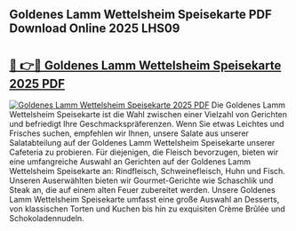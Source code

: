 ## Goldenes Lamm Wettelsheim Speisekarte PDF Download Online 2025 LHS09

# <h2><a href="http://gcbchok.nevu.top/?p=Goldenes+Lamm+Wettelsheim+Speisekarte">🔗 👉🔴 Goldenes Lamm Wettelsheim Speisekarte 2025 PDF</a></h2>

[![Goldenes Lamm Wettelsheim Speisekarte 2025 PDF](https://i.imgur.com/dBaPXMq.png)](http://gcbchok.nevu.top/?p=Goldenes+Lamm+Wettelsheim+Speisekarte)
Die Goldenes Lamm Wettelsheim Speisekarte ist die Wahl zwischen einer Vielzahl von Gerichten und befriedigt Ihre Geschmackspräferenzen. Wenn Sie etwas Leichtes und Frisches suchen, empfehlen wir Ihnen, unsere Salate aus unserer Salatabteilung auf der Goldenes Lamm Wettelsheim Speisekarte unserer Cafeteria zu probieren. Für diejenigen, die Fleisch bevorzugen, bieten wir eine umfangreiche Auswahl an Gerichten auf der Goldenes Lamm Wettelsheim Speisekarte an: Rindfleisch, Schweinefleisch, Huhn und Fisch. Unseren Auserwählten bieten wir Gourmet-Gerichte wie Schaschlik und Steak an, die auf einem alten Feuer zubereitet werden. Unsere Goldenes Lamm Wettelsheim Speisekarte umfasst eine große Auswahl an Desserts, von klassischen Torten und Kuchen bis hin zu exquisiten Crème Brûlée und Schokoladennudeln.
